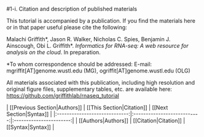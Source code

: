 #1-i. Citation and description of published materials

This tutorial is accompanied by a publication.  If you find the materials here or in that paper useful please cite the following:

Malachi Griffith\*, Jason R. Walker, Nicholas C. Spies, Benjamin J. Ainscough, Obi L. Griffith\*. *Informatics for RNA-seq: A web resource for analysis on the cloud*. In preparation.

\*To whom correspondence should be addressed: 
E-mail: mgriffit[AT]genome.wustl.edu (MG), ogriffit[AT]genome.wustl.edu (OLG)

All materials associated with this publication, including high resolution and original figure files, supplementary tables, etc. are available here: https://github.com/griffithlab/rnaseq_tutorial


| [[Previous Section|Authors]]  | [[This Section|Citation]]   | [[Next Section|Syntax]] |
|:-----------------------------:|:---------------------------:|:-----------------------:|
| [[Authors|Authors]]           | [[Citation|Citation]]       | [[Syntax|Syntax]]       |
